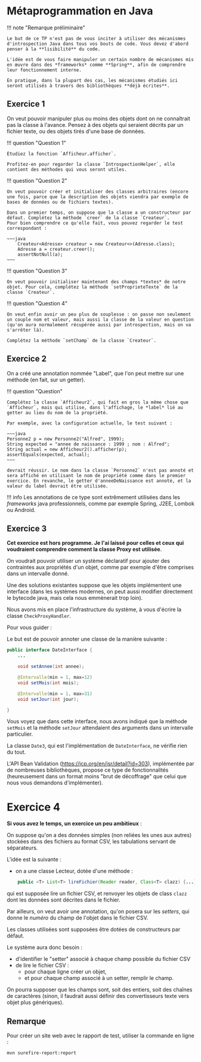 # Métaprogrammation en Java

!!! note "Remarque préliminaire"

    Le but de ce TP n'est pas de vous inciter à utiliser des mécanismes d'introspection Java dans tous vos bouts de code. Vous devez d'abord penser à la **lisibilité** du code.  

    L'idée est de vous faire manipuler un certain nombre de mécanismes mis en œuvre dans des *frameworks* comme **Spring**, afin de comprendre leur fonctionnement interne. 

    En pratique, dans la plupart des cas, les mécanismes étudiés ici seront utilisés à travers des bibliothèques **déjà écrites**.


## Exercice 1

On veut pouvoir manipuler plus ou moins des objets dont on ne connaîtrait pas la classe à l'avance. Pensez à des objets qui seraient décrits par un fichier texte, ou des objets tirés d'une base de données.

!!! question "Question 1"

    Étudiez la fonction `Afficheur.afficher`.

    Profitez-en pour regarder la classe `IntrospectionHelper`, elle contient des méthodes qui vous seront utiles.

!!! question "Question 2"

    On veut pouvoir créer et initialiser des classes arbitraires (encore une fois, parce que la description des objets viendra par exemple de bases de données ou de fichiers textes).

    Dans un premier temps, on suppose que la classe a un constructeur par défaut. Complétez la méthode `creer` de la classe `Createur`.
    Pour bien comprendre ce qu'elle fait, vous pouvez regarder le test correspondant :

    ~~~java
        Createur<Adresse> createur = new Createur<>(Adresse.class);
        Adresse a = createur.creer();
        assertNotNull(a);
    ~~~

!!! question "Question 3"

    On veut pouvoir initialiser maintenant des champs *textes* de notre objet. Pour cela, complétez la méthode `setProprieteTexte` de la classe `Createur`.

!!! question "Question 4"

    On veut enfin avoir un peu plus de souplesse : on passe non seulement un couple nom et valeur, mais aussi la classe de la valeur en question (qu'on aura normalement récupérée aussi par introspection, mais on va s'arrêter là).

    Complétez la méthode `setChamp` de la classe `Createur`.


## Exercice 2

On a créé une annotation nommée "Label", que l'on peut mettre sur une méthode (en fait, sur un getter).

!!! question "Question"
    
    Complétez la classe `Afficheur2`, qui fait en gros la même chose que `Afficheur`, mais qui utilise, dans l'affichage, le *label* lié au getter au lieu du nom de la propriété.

    Par exemple, avec la configuration actuelle, le test suivant :

    ~~~java
    Personne2 p = new Personne2("Alfred", 1999);
    String expected = "annee de naissance : 1999 ; nom : Alfred";
    String actual = new Afficheur2().afficher(p);
    assertEquals(expected, actual);        
    ~~~

    devrait réussir. Le nom dans la classe `Personne2` n'est pas annoté et sera affiché en utilisant le nom de propriété comme dans le premier exercice. En revanche, le getter d'anneeDeNaissance est annoté, et la valeur du label devrait être utilisée.

!!! info 
    Les annotations de ce type sont extrêmement utilisées dans les *frameworks* java professionnels, comme par exemple  Spring, J2EE, Lombok ou Android.


## Exercice 3

**Cet exercice est hors programme. Je l'ai laissé pour celles et ceux qui voudraient comprendre comment la classe Proxy est utilisée**.

On voudrait pouvoir utiliser un système déclaratif pour 
ajouter des contraintes aux propriétés d'un objet, comme par exemple d'être comprises 
dans un intervalle donné.

Une des solutions existantes suppose que les objets implémentent une interface (dans les systèmes modernes, on peut aussi modifier directement le bytecode java, mais cela nous emmènerait trop loin).

Nous avons mis en place l'infrastructure du système, à vous d'écrire la classe `CheckProxyHandler`.

Pour vous guider :

Le but est de pouvoir annoter une classe de la manière suivante :

~~~java
public interface DateInterface {
    ...

    void setAnnee(int annee);

    @Intervalle(min = 1, max=12)
    void setMois(int mois);

    @Intervalle(min = 1, max=31)
    void setJour(int jour);

}
~~~

Vous voyez que dans cette interface, nous avons indiqué que la méthode `setMois` et la méthode `setJour` attendaient des arguments dans un intervalle particulier.

La classe `Date3`, qui est l'implémentation de `DateInterface`, ne vérifie rien du tout.


L'API Bean Validation (https://jcp.org/en/jsr/detail?id=303), implémentée par de nombreuses bibliothèques, propose ce type de fonctionnalités (heureusement dans un format moins "brut de décoffrage" que celui que nous vous demandons d'implémenter).


# Exercice 4

**Si vous avez le temps, un exercice un peu ambitieux** :

On suppose qu'on a des données simples (non reliées les unes aux autres) stockées dans des fichiers au format CSV, les tabulations servant de séparateurs.

L'idée est la suivante :

- on a une classe Lecteur, dotée d'une méthode :

~~~java
    public <T> List<T> lireFichier(Reader reader, Class<T> clazz) {...}
~~~

qui est supposée lire un fichier CSV, et renvoyer les objets de class `clazz` dont les données sont décrites dans le fichier.

Par ailleurs, on veut avoir une annotation, qu'on posera sur les *setters*, qui donne le *numéro* du champ de l'objet dans le fichier CSV.

Les classes utilisées sont supposées être dotées de constructeurs par défaut.

Le système aura donc besoin :
- d'identifier le "setter" associé à chaque champ possible du fichier CSV
- de lire le fichier CSV :
    - pour chaque ligne créer un objet,
    - et pour chaque champ associé à un setter, remplir le champ.

On pourra supposer que les champs sont, soit des entiers, soit des chaînes de caractères (sinon, il faudrait aussi définir des convertisseurs texte vers objet plus génériques).


## Remarque

Pour créer un site web avec le rapport de test, utiliser la commande en ligne :

    mvn surefire-report:report
